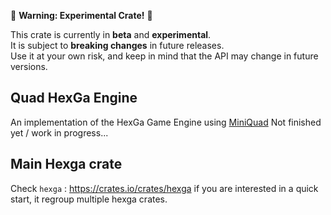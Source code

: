 🚧 **Warning: Experimental Crate!** 🚧

This crate is currently in **beta** and **experimental**.  
It is subject to **breaking changes** in future releases.  
Use it at your own risk, and keep in mind that the API may change in future versions.

## Quad HexGa Engine

An implementation of the HexGa Game Engine using [MiniQuad](https://github.com/not-fl3/miniquad)
Not finished yet / work in progress...

## Main Hexga crate

Check `hexga` : https://crates.io/crates/hexga if you are interested in a quick start, it regroup multiple hexga crates.